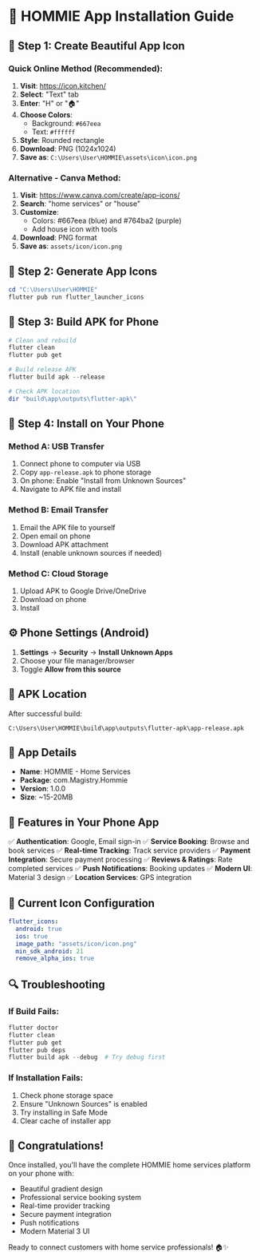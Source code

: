 # 📱 HOMMIE App Installation Guide

## 🎨 Step 1: Create Beautiful App Icon

### Quick Online Method (Recommended):
1. **Visit**: https://icon.kitchen/
2. **Select**: "Text" tab
3. **Enter**: "H" or "🏠"
4. **Choose Colors**:
   - Background: `#667eea`
   - Text: `#ffffff`
5. **Style**: Rounded rectangle
6. **Download**: PNG (1024x1024)
7. **Save as**: `C:\Users\User\HOMMIE\assets\icon\icon.png`

### Alternative - Canva Method:
1. **Visit**: https://www.canva.com/create/app-icons/
2. **Search**: "home services" or "house"
3. **Customize**: 
   - Colors: #667eea (blue) and #764ba2 (purple)
   - Add house icon with tools
4. **Download**: PNG format
5. **Save as**: `assets/icon/icon.png`

## 🔧 Step 2: Generate App Icons
```powershell
cd "C:\Users\User\HOMMIE"
flutter pub run flutter_launcher_icons
```

## 📱 Step 3: Build APK for Phone
```powershell
# Clean and rebuild
flutter clean
flutter pub get

# Build release APK
flutter build apk --release

# Check APK location
dir "build\app\outputs\flutter-apk\"
```

## 📲 Step 4: Install on Your Phone

### Method A: USB Transfer
1. Connect phone to computer via USB
2. Copy `app-release.apk` to phone storage
3. On phone: Enable "Install from Unknown Sources"
4. Navigate to APK file and install

### Method B: Email Transfer
1. Email the APK file to yourself
2. Open email on phone
3. Download APK attachment
4. Install (enable unknown sources if needed)

### Method C: Cloud Storage
1. Upload APK to Google Drive/OneDrive
2. Download on phone
3. Install

## ⚙️ Phone Settings (Android)
1. **Settings** → **Security** → **Install Unknown Apps**
2. Choose your file manager/browser
3. Toggle **Allow from this source**

## 📍 APK Location
After successful build:
```
C:\Users\User\HOMMIE\build\app\outputs\flutter-apk\app-release.apk
```

## 🎯 App Details
- **Name**: HOMMIE - Home Services
- **Package**: com.Magistry.Hommie
- **Version**: 1.0.0
- **Size**: ~15-20MB

## 🚀 Features in Your Phone App
✅ **Authentication**: Google, Email sign-in
✅ **Service Booking**: Browse and book services
✅ **Real-time Tracking**: Track service providers
✅ **Payment Integration**: Secure payment processing
✅ **Reviews & Ratings**: Rate completed services
✅ **Push Notifications**: Booking updates
✅ **Modern UI**: Material 3 design
✅ **Location Services**: GPS integration

## 🎨 Current Icon Configuration
```yaml
flutter_icons:
  android: true
  ios: true
  image_path: "assets/icon/icon.png"
  min_sdk_android: 21
  remove_alpha_ios: true
```

## 🔍 Troubleshooting

### If Build Fails:
```powershell
flutter doctor
flutter clean
flutter pub get
flutter pub deps
flutter build apk --debug  # Try debug first
```

### If Installation Fails:
1. Check phone storage space
2. Ensure "Unknown Sources" is enabled
3. Try installing in Safe Mode
4. Clear cache of installer app

## 🎊 Congratulations!
Once installed, you'll have the complete HOMMIE home services platform on your phone with:
- Beautiful gradient design
- Professional service booking system
- Real-time provider tracking
- Secure payment integration
- Push notifications
- Modern Material 3 UI

Ready to connect customers with home service professionals! 🏠✨
